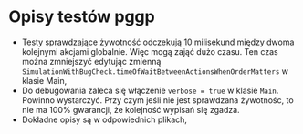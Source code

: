 # Opisy testów pggp

- Testy sprawdzające żywotność odczekują 10 milisekund między dwoma kolejnymi akcjami globalnie. Więc mogą zająć dużo czasu. 
  Ten czas można zmniejszyć edytując zmienną `SimulationWithBugCheck.timeOfWaitBetweenActionsWhenOrderMatters` w klasie Main,
- Do debugowania zaleca się włączenie `verbose = true` w klasie `Main`. Powinno wystarczyć. Przy czym jeśli nie jest sprawdzana żywotnośc,
  to nie ma 100% gwarancji, że kolejność wypisań się zgadza.
- Dokładne opisy są w odpowiednich plikach,